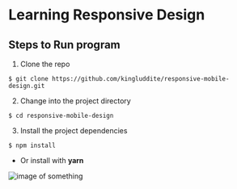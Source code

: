 # Learning Responsive Design
## Steps to Run program

1. Clone the repo

`$ git clone https://github.com/kingluddite/responsive-mobile-design.git`

2. Change into the project directory

`$ cd responsive-mobile-design`

3. Install the project dependencies

`$ npm install`

* Or install with **yarn**

![image of something](https://i.imgur.com/A5Ud0OR.png)


